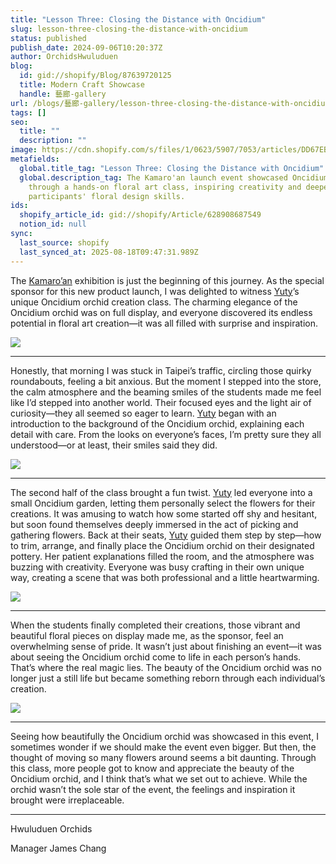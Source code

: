 ```yaml
---
title: "Lesson Three: Closing the Distance with Oncidium"
slug: lesson-three-closing-the-distance-with-oncidium
status: published
publish_date: 2024-09-06T10:20:37Z
author: OrchidsHwuluduen
blog:
  id: gid://shopify/Blog/87639720125
  title: Modern Craft Showcase
  handle: 藝廊-gallery
url: /blogs/藝廊-gallery/lesson-three-closing-the-distance-with-oncidium
tags: []
seo:
  title: ""
  description: ""
image: https://cdn.shopify.com/s/files/1/0623/5907/7053/articles/DD67EB0D-B060-4921-A06C-A746830BE17A_1_105_c.jpg?v=1741331542
metafields:
  global.title_tag: "Lesson Three: Closing the Distance with Oncidium"
  global.description_tag: The Kamaro'an launch event showcased Oncidium orchids
    through a hands-on floral art class, inspiring creativity and deepening
    participants' floral design skills.
ids:
  shopify_article_id: gid://shopify/Article/628908687549
  notion_id: null
sync:
  last_source: shopify
  last_synced_at: 2025-08-18T09:47:31.989Z
---
```


The [Kamaro’an](https://www.instagram.com/kamaroan.studio?utm_source=ig_web_button_share_sheet&igsh=ZDNlZDc0MzIxNw==) exhibition is just the beginning of this journey. As the special sponsor for this new product launch, I was delighted to witness [Yuty](https://www.instagram.com/yuty_deco?utm_source=ig_web_button_share_sheet&igsh=ZDNlZDc0MzIxNw== "Yuty_deco instagram")’s unique Oncidium orchid creation class. The charming elegance of the Oncidium orchid was on full display, and everyone discovered its endless potential in floral art creation—it was all filled with surprise and inspiration.

![](https://cdn.shopify.com/s/files/1/0623/5907/7053/files/fa6f8da217907f3de717e871bebef875_600x600.png?v=1722602676)

* * *

  

Honestly, that morning I was stuck in Taipei’s traffic, circling those quirky roundabouts, feeling a bit anxious. But the moment I stepped into the store, the calm atmosphere and the beaming smiles of the students made me feel like I’d stepped into another world. Their focused eyes and the light air of curiosity—they all seemed so eager to learn. [Yuty](https://www.instagram.com/yuty_deco?utm_source=ig_web_button_share_sheet&igsh=ZDNlZDc0MzIxNw== "Yuty_deco instagram") began with an introduction to the background of the Oncidium orchid, explaining each detail with care. From the looks on everyone’s faces, I’m pretty sure they all understood—or at least, their smiles said they did.

![](https://cdn.shopify.com/s/files/1/0623/5907/7053/files/1_2f4e000f-80ff-4be8-befa-658ee5ddaf20_2048x2048.png?v=1725616843)

* * *

  

The second half of the class brought a fun twist. [Yuty](https://www.instagram.com/yuty_deco?utm_source=ig_web_button_share_sheet&igsh=ZDNlZDc0MzIxNw== "Yuty_deco instagram") led everyone into a small Oncidium garden, letting them personally select the flowers for their creations. It was amusing to watch how some started off shy and hesitant, but soon found themselves deeply immersed in the act of picking and gathering flowers. Back at their seats, [Yuty](https://www.instagram.com/yuty_deco?utm_source=ig_web_button_share_sheet&igsh=ZDNlZDc0MzIxNw== "Yuty_deco instagram") guided them step by step—how to trim, arrange, and finally place the Oncidium orchid on their designated pottery. Her patient explanations filled the room, and the atmosphere was buzzing with creativity. Everyone was busy crafting in their own unique way, creating a scene that was both professional and a little heartwarming.

![](https://cdn.shopify.com/s/files/1/0623/5907/7053/files/IMG_4885_600x600.jpg?v=1725616377)

* * *

  

When the students finally completed their creations, those vibrant and beautiful floral pieces on display made me, as the sponsor, feel an overwhelming sense of pride. It wasn’t just about finishing an event—it was about seeing the Oncidium orchid come to life in each person’s hands. That’s where the real magic lies. The beauty of the Oncidium orchid was no longer just a still life but became something reborn through each individual’s creation.

![](https://cdn.shopify.com/s/files/1/0623/5907/7053/files/3_8c3b68f4-216a-49a6-ae85-b10e220f9d2b_2048x2048.png?v=1725617814)

* * *

  

Seeing how beautifully the Oncidium orchid was showcased in this event, I sometimes wonder if we should make the event even bigger. But then, the thought of moving so many flowers around seems a bit daunting. Through this class, more people got to know and appreciate the beauty of the Oncidium orchid, and I think that’s what we set out to achieve. While the orchid wasn’t the sole star of the event, the feelings and inspiration it brought were irreplaceable.  
  

* * *

Hwuluduen Orchids

Manager James Chang
